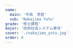 ```yaml
---
name:
  main: '中島　悠登'
  sub: 'Nakajima Yuto'
grade: '修士課程'
major: '技術社会システム専攻'
cover: './nakajima_yuto.jpg'
order: 8
---
```


